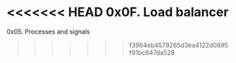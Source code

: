<<<<<<< HEAD
0x0F. Load balancer
=======
0x05. Processes and signals
>>>>>>> f3964eb4579265d3ea4122d0895f91bc647da528
